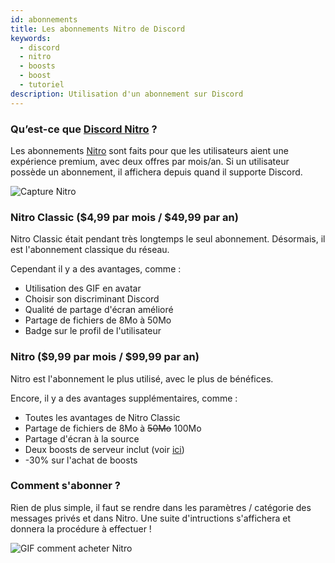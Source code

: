 ```yaml
---
id: abonnements
title: Les abonnements Nitro de Discord
keywords:
  - discord
  - nitro
  - boosts
  - boost
  - tutoriel
description: Utilisation d'un abonnement sur Discord
---
```


### Qu’est-ce que [Discord Nitro](https://support.discord.com/hc/fr/articles/115000435108-Discord-Nitro-Classic-Nitro) ?
Les abonnements [Nitro](https://support.discord.com/hc/fr/articles/115000435108-Discord-Nitro-Classic-Nitro) sont faits pour que les utilisateurs aient une expérience premium, avec deux offres par mois/an. Si un utilisateur possède un abonnement, il affichera depuis quand il supporte Discord.

![Capture Nitro](https://i.discord.fr/bRo.png)

### Nitro Classic ($4,99 par mois / $49,99 par an)
Nitro Classic était pendant très longtemps le seul abonnement. Désormais, il est l'abonnement classique du réseau.

Cependant il y a des avantages, comme :
* Utilisation des GIF en avatar
* Choisir son discriminant Discord
* Qualité de partage d'écran amélioré
* Partage de fichiers de 8Mo à 50Mo
* Badge sur le profil de l'utilisateur

### Nitro ($9,99 par mois / $99,99 par an)
Nitro est l'abonnement le plus utilisé, avec le plus de bénéfices.

Encore, il y a des avantages supplémentaires, comme :
* Toutes les avantages de Nitro Classic
* Partage de fichiers de 8Mo à ~~50Mo~~ 100Mo
* Partage d'écran à la source
* Deux boosts de serveur inclut (voir [ici](https://github.com/discordfr/wiki/blob/master/nitro-jeux/boost-serveur/boost.md))
* -30% sur l'achat de boosts

### Comment s'abonner ?
Rien de plus simple, il faut se rendre dans les paramètres / catégorie des messages privés et dans Nitro. Une suite d'intructions s'affichera et donnera la procédure à effectuer !

![GIF comment acheter Nitro](https://i.discord.fr/jc3.gif)
